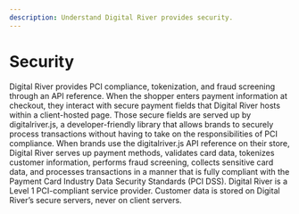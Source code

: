 ```yaml
---
description: Understand Digital River provides security.
---
```


# Security

Digital River provides PCI compliance, tokenization, and fraud screening through an API reference. When the shopper enters payment information at checkout, they interact with secure payment fields that Digital River hosts within a client-hosted page. Those secure fields are served up by digitalriver.js, a developer-friendly library that allows brands to securely process transactions without having to take on the responsibilities of PCI compliance. When brands use the digitalriver.js API reference on their store, Digital River serves up payment methods, validates card data, tokenizes customer information, performs fraud screening, collects sensitive card data, and processes transactions in a manner that is fully compliant with the Payment Card Industry Data Security Standards (PCI DSS). Digital River is a Level 1 PCI-compliant service provider. Customer data is stored on Digital River’s secure servers, never on client servers. &#x20;
